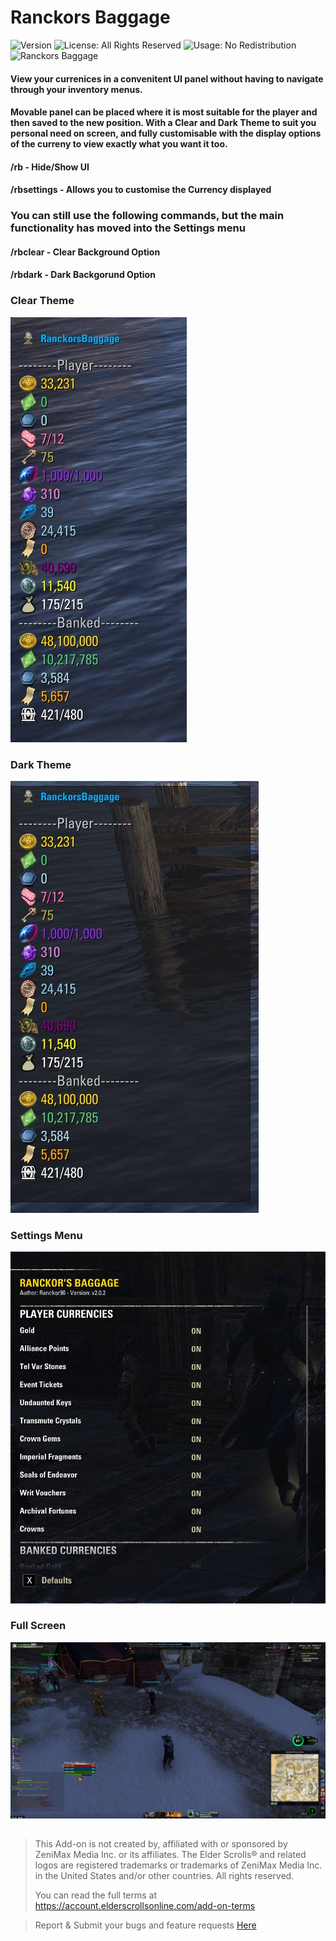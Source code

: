 # Ranckors Baggage

![Version](https://img.shields.io/badge/version-v2.0.4-blue)  ![License: All Rights Reserved](https://img.shields.io/badge/license-All--Rights--Reserved-red)  ![Usage: No Redistribution](https://img.shields.io/badge/Usage-No%20Redistribution-red)  ![Ranckors Baggage](https://img.shields.io/badge/dynamic/json?url=https%3A%2F%2Fillyriat.com%2Fbadges%2Fdownloads.json&query=%24.esoui.addons%5B%22ranckors-baggage%22%5D.total_str&label=ESOUI%20Downloads&color=blue&cacheSeconds=3600)



#### View your currenices in a convenitent UI panel without having to navigate through your inventory menus.

#### Movable panel can be placed where it is most suitable for the player and then saved to the new position. With a Clear and Dark Theme to suit you personal need on screen, and fully customisable with the display options of the curreny to view exactly what you want it too.

#### /rb - Hide/Show UI
#### /rbsettings - Allows you to customise the Currency displayed

### You can still use the following commands, but the main functionality has moved into the Settings menu
#### /rbclear - Clear Background Option
#### /rbdark - Dark Backgorund Option



### Clear Theme
![ClearMode Image](./images/rbclearmode.JPG)

### Dark Theme
![DarkMode Image](./images/RBDarkMode.JPG)

### Settings Menu
![Settings Menu](./images/RBSettings.JPG)

### Full Screen
![Full Screen Image](./images/RBaggageFull.JPG)




##

> This Add-on is not created by, affiliated with or sponsored by ZeniMax Media Inc. or its affiliates.
> The Elder Scrolls® and related logos are registered trademarks or trademarks of ZeniMax Media Inc. in the United States and/or other countries.
> All rights reserved.
>
> You can read the full terms at https://account.elderscrollsonline.com/add-on-terms



> Report & Submit your bugs and feature requests [Here](https://illyriat.com)